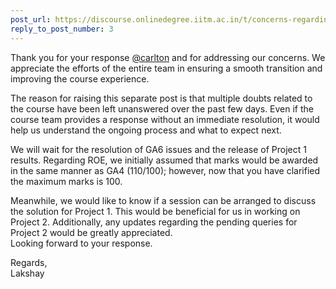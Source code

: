 ```yaml
---
post_url: https://discourse.onlinedegree.iitm.ac.in/t/concerns-regarding-various-issues-graded-assignments-project-doubts-and-roe-score-updates/170147/5
reply_to_post_number: 3
---
```

Thank you for your response [@carlton](/u/carlton) and for addressing our concerns. We appreciate the efforts of the entire team in ensuring a smooth transition and improving the course experience.

The reason for raising this separate post is that multiple doubts related to the course have been left unanswered over the past few days. Even if the course team provides a response without an immediate resolution, it would help us understand the ongoing process and what to expect next.

We will wait for the resolution of GA6 issues and the release of Project 1 results. Regarding ROE, we initially assumed that marks would be awarded in the same manner as GA4 (110/100); however, now that you have clarified the maximum marks is 100.

Meanwhile, we would like to know if a session can be arranged to discuss the solution for Project 1. This would be beneficial for us in working on Project 2. Additionally, any updates regarding the pending queries for Project 2 would be greatly appreciated.  
Looking forward to your response.

Regards,  
Lakshay